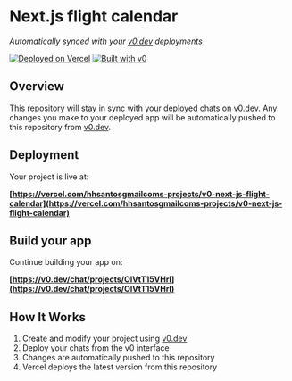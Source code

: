 # Next.js flight calendar

*Automatically synced with your [v0.dev](https://v0.dev) deployments*

[![Deployed on Vercel](https://img.shields.io/badge/Deployed%20on-Vercel-black?style=for-the-badge&logo=vercel)](https://vercel.com/hhsantosgmailcoms-projects/v0-next-js-flight-calendar)
[![Built with v0](https://img.shields.io/badge/Built%20with-v0.dev-black?style=for-the-badge)](https://v0.dev/chat/projects/OlVtT15VHrl)

## Overview

This repository will stay in sync with your deployed chats on [v0.dev](https://v0.dev).
Any changes you make to your deployed app will be automatically pushed to this repository from [v0.dev](https://v0.dev).

## Deployment

Your project is live at:

**[https://vercel.com/hhsantosgmailcoms-projects/v0-next-js-flight-calendar](https://vercel.com/hhsantosgmailcoms-projects/v0-next-js-flight-calendar)**

## Build your app

Continue building your app on:

**[https://v0.dev/chat/projects/OlVtT15VHrl](https://v0.dev/chat/projects/OlVtT15VHrl)**

## How It Works

1. Create and modify your project using [v0.dev](https://v0.dev)
2. Deploy your chats from the v0 interface
3. Changes are automatically pushed to this repository
4. Vercel deploys the latest version from this repository
